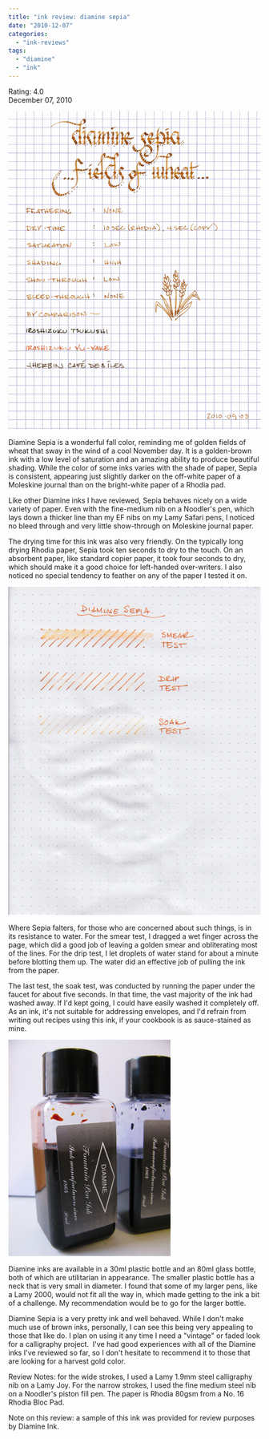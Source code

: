 ```yaml
---
title: "ink review: diamine sepia"
date: "2010-12-07"
categories: 
  - "ink-reviews"
tags: 
  - "diamine"
  - "ink"
---
```


Rating: 4.0  
December 07, 2010

![diamine sepia](diamine-sepia.jpg)

  

Diamine Sepia is a wonderful fall color, reminding me of golden fields of wheat that sway in the wind of a cool November day. It is a golden-brown ink with a low level of saturation and an amazing ability to produce beautiful shading. While the color of some inks varies with the shade of paper, Sepia is consistent, appearing just slightly darker on the off-white paper of a Moleskine journal than on the bright-white paper of a Rhodia pad. 

  

Like other Diamine inks I have reviewed, Sepia behaves nicely on a wide variety of paper. Even with the fine-medium nib on a Noodler's pen, which lays down a thicker line than my EF nibs on my Lamy Safari pens, I noticed no bleed through and very little show-through on Moleskine journal paper.

  

The drying time for this ink was also very friendly. On the typically long drying Rhodia paper, Sepia took ten seconds to dry to the touch. On an absorbent paper, like standard copier paper, it took four seconds to dry, which should make it a good choice for left-handed over-writers. I also noticed no special tendency to feather on any of the paper I tested it on.

  

  

![](diamine-sepia-water-test.jpg)

  

Where Sepia falters, for those who are concerned about such things, is in its resistance to water. For the smear test, I dragged a wet finger across the page, which did a good job of leaving a golden smear and obliterating most of the lines. For the drip test, I let droplets of water stand for about a minute before blotting them up. The water did an effective job of pulling the ink from the paper.

  

The last test, the soak test, was conducted by running the paper under the faucet for about five seconds. In that time, the vast majority of the ink had washed away. If I'd kept going, I could have easily washed it completely off. As an ink, it's not suitable for addressing envelopes, and I'd refrain from writing out recipes using this ink, if your cookbook is as sauce-stained as mine.

  

  

![](diamine-sepia-bottle.jpg)

  

Diamine inks are available in a 30ml plastic bottle and an 80ml glass bottle, both of which are utilitarian in appearance. The smaller plastic bottle has a neck that is very small in diameter. I found that some of my larger pens, like a Lamy 2000, would not fit all the way in, which made getting to the ink a bit of a challenge. My recommendation would be to go for the larger bottle.

  

Diamine Sepia is a very pretty ink and well behaved. While I don't make much use of brown inks, personally, I can see this being very appealing to those that like do. I plan on using it any time I need a "vintage" or faded look for a calligraphy project.  I've had good experiences with all of the Diamine inks I've reviewed so far, so I don't hesitate to recommend it to those that are looking for a harvest gold color.

  

Review Notes: for the wide strokes, I used a Lamy 1.9mm steel calligraphy nib on a Lamy Joy. For the narrow strokes, I used the fine medium steel nib on a Noodler's piston fill pen. The paper is Rhodia 80gsm from a No. 16 Rhodia Bloc Pad.

  

Note on this review: a sample of this ink was provided for review purposes by Diamine Ink.
